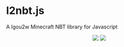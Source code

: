 # l2nbt.js
A lgou2w Minecraft NBT library for Javascript

<p align="center">
<a href="https://www.npmjs.com/package/l2nbt"><img src="https://img.shields.io/npm/v/l2nbt?logo=npm&style=flat-square" /></a>
<a href="https://github.com/lgou2w/l2nbt.js/blob/master/LICENSE"><img src="https://img.shields.io/npm/l/l2nbt?logo=apache&style=flat-square" /></a>
</p>
